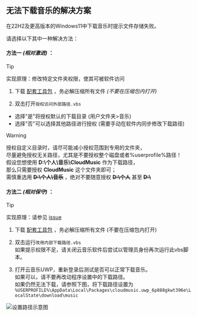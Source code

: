 
## 无法下载音乐的解决方案

在22H2及更高版本的Windows11中下载音乐时提示文件存储失败。

请选择以下其中一种解决方法：

#### 方法一 *(相对激进)* ：

> [!TIP]
> 实现原理：修改特定文件夹权限，使其可被软件访问

1. 下载 [配套工具包](https://github.com/exp-3/CloudMusic.UWP-Tools/archive/dbb93c60c3dd9c634484ee1610f80d17dd66c02a.zip) ，务必解压缩所有文件 *(不要在压缩包内打开)*

2. 双击打开```授权访问外部路径.vbs```
 - 选择"是"将授权默认的下载目录 (用户文件夹>音乐)
 - 选择"否"可以选择其他路径进行授权 (需要手动在软件内同步修改下载路径)

> [!WARNING]
> 授权自定义目录时，请尽可能减小授权范围到专用的文件夹，<br />
> 尽量避免授权无关路径，尤其是不要授权整个磁盘或者%userprofile%路径！<br />
> 假设您想使用 **D:\个人\音乐\CloudMusic** 作为下载路径，<br />
> 那么只需要授权 **CloudMusic** 这个文件夹即可；<br />
> 需慎重选用 **~~D:\个人\音乐~~** ，绝对不要随意授权 **~~D:\个人~~** 甚至 **~~D:&#92;~~**

#### 方法二 *(相对保守)* ：

> [!TIP]
> 实现原理：请参见 [issue](https://github.com/JasonWei512/NetEase-Cloud-Music-UWP-Repack/issues/24)

1. 下载 [配套工具包](https://github.com/exp-3/CloudMusic.UWP-Tools/archive/dbb93c60c3dd9c634484ee1610f80d17dd66c02a.zip) ，务必解压缩所有文件 (不要在压缩包内打开)

2. 双击运行```改用内部下载路径.vbs```<br />
如果提示权限不足，请关闭云音乐软件后尝试以管理员身份再次运行此vbs脚本。

3. 打开云音乐UWP，重新登录后测试是否可以正常下载音乐。<br />
如果可以，请不要再改动程序设置中的下载路径。<br />
如果仍然无法下载，请参照下图，将下载路径设置为<br />
 ```%USERPROFILE%\AppData\Local\Packages\cloudmusic.uwp_6p888gkwt396e\LocalState\download\music```

![设置路径示意图](setpath.jpg)
